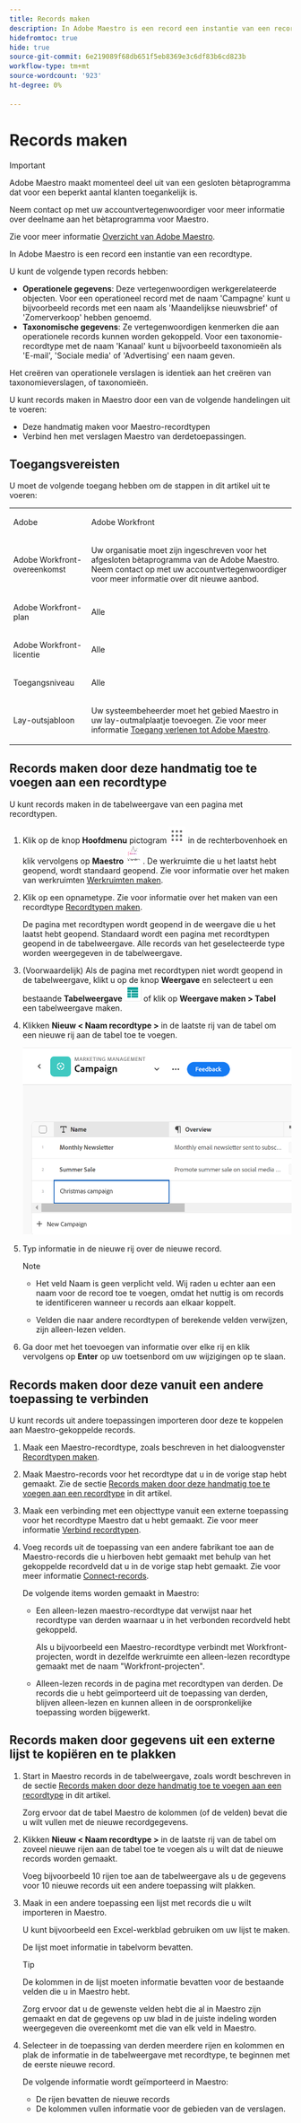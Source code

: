```yaml
---
title: Records maken
description: In Adobe Maestro is een record een instantie van een recordtype. U moet recordtypen maken voordat u afzonderlijke records kunt maken.
hidefromtoc: true
hide: true
source-git-commit: 6e219089f68db651f5eb8369e3c6df83b6cd823b
workflow-type: tm+mt
source-wordcount: '923'
ht-degree: 0%

---
```



<!--udpate the metadata with real information when making this avilable in TOC and in the left nav-->

# Records maken

>[!IMPORTANT]
>
>Adobe Maestro maakt momenteel deel uit van een gesloten bètaprogramma dat voor een beperkt aantal klanten toegankelijk is.
>
>Neem contact op met uw accountvertegenwoordiger voor meer informatie over deelname aan het bètaprogramma voor Maestro.
>
>Zie voor meer informatie [Overzicht van Adobe Maestro](../maestro-overview.md).

In Adobe Maestro is een record een instantie van een recordtype.

U kunt de volgende typen records hebben:

* **Operationele gegevens**: Deze vertegenwoordigen werkgerelateerde objecten. Voor een operationeel record met de naam &#39;Campagne&#39; kunt u bijvoorbeeld records met een naam als &#39;Maandelijkse nieuwsbrief&#39; of &#39;Zomerverkoop&#39; hebben genoemd.
* **Taxonomische gegevens**: Ze vertegenwoordigen kenmerken die aan operationele records kunnen worden gekoppeld. Voor een taxonomie-recordtype met de naam &#39;Kanaal&#39; kunt u bijvoorbeeld taxonomieën als &#39;E-mail&#39;, &#39;Sociale media&#39; of &#39;Advertising&#39; een naam geven.

Het creëren van operationele verslagen is identiek aan het creëren van taxonomieverslagen, of taxonomieën.

U kunt records maken in Maestro door een van de volgende handelingen uit te voeren:

* Deze handmatig maken voor Maestro-recordtypen
* Verbind hen met verslagen Maestro van derdetoepassingen.

## Toegangsvereisten

U moet de volgende toegang hebben om de stappen in dit artikel uit te voeren:

<table style="table-layout:auto">
 <col>
 <tbody>
<td>
   <p> Adobe</p> </td>
   <td>
   <p> Adobe Workfront</p> </td>
  </tr>  
 <td role="rowheader"><p>Adobe Workfront-overeenkomst</p></td>
   <td>
<p>Uw organisatie moet zijn ingeschreven voor het afgesloten bètaprogramma van de Adobe Maestro. Neem contact op met uw accountvertegenwoordiger voor meer informatie over dit nieuwe aanbod. </p>
   </td>
  </tr>
  <tr>
   <td role="rowheader"><p>Adobe Workfront-plan</p></td>
   <td>
<p>Alle</p>
   </td>
  </tr>
  <tr>
   <td role="rowheader"><p>Adobe Workfront-licentie</p></td>
   <td>
   <p>Alle</p> 
  </td>
  </tr>

<tr>
   <td role="rowheader">Toegangsniveau</td>
   <td> <p>Alle</p>  
</td>
  </tr>
<tr>
   <td role="rowheader">Lay-outsjabloon</td>
   <td> <p>Uw systeembeheerder moet het gebied Maestro in uw lay-outmalplaatje toevoegen. Zie voor meer informatie <a href="../access/grant-access.md">Toegang verlenen tot Adobe Maestro</a>. </p>  
</td>
  </tr>
 </tbody>
</table>

<!--Maybe enable this at GA - but Maestro is not supposed to have Access controls in the Workfront Access Level: 
>[!NOTE]
>
>If you don't have access, ask your Workfront administrator if they set additional restrictions in your access level. For information on how a Workfront administrator can change your access level, see [Create or modify custom access levels](../administration-and-setup/add-users/configure-and-grant-access/create-modify-access-levels.md). -->

<!-- Notes to add for the table: for the "Workfront plans" row: the above is only for closed beta; when going to GA - activate the following plans:    
<p>Current plan: Prime and Ultimate</p>
<p>Legacy plan: Enterprise</p>-->

<!-- Notes for the table: for the "Workfront access" row: <p>For more information, see <a href="../../administration-and-setup/add-users/access-levels-and-object-permissions/wf-licenses.md" class="MCXref xref">Adobe Workfront licenses overview</a>.</p>-->

## Records maken door deze handmatig toe te voegen aan een recordtype <!--in a record type table (I don't think you can create them elsewhere right now)-->

U kunt records maken in de tabelweergave van een pagina met recordtypen.

1. Klik op de knop **Hoofdmenu** pictogram ![](assets/main-menu-workfront.png) in de rechterbovenhoek <!--or the **Main Menu** icon ![](assets/main-menu-shell.png) in the upper-left corner, if available-->en klik vervolgens op **Maestro** ![](assets/maestro-icon.png).
De werkruimte die u het laatst hebt geopend, wordt standaard geopend. Zie voor informatie over het maken van werkruimten [Werkruimten maken](../architecture-and-fields/create-workspaces.md).
1. Klik op een opnametype. Zie voor informatie over het maken van een recordtype [Recordtypen maken](../architecture-and-fields/create-record-types.md).

   De pagina met recordtypen wordt geopend in de weergave die u het laatst hebt geopend. Standaard wordt een pagina met recordtypen geopend in de tabelweergave.
Alle records van het geselecteerde type worden weergegeven in de tabelweergave.

1. (Voorwaardelijk) Als de pagina met recordtypen niet wordt geopend in de tabelweergave, klikt u op de knop **Weergave** en selecteert u een bestaande **Tabelweergave** ![](assets/table-view-icon.png) of klik op **Weergave maken > Tabel** een tabelweergave maken.

1. Klikken **Nieuw &lt; Naam recordtype >** in de laatste rij van de tabel om een nieuwe rij aan de tabel toe te voegen.

   ![](assets/adding-a-new-campaign-in-table-row.png)

1. Typ informatie in de nieuwe rij over de nieuwe record.

   >[!NOTE]
   >
   >  * Het veld Naam is geen verplicht veld. Wij raden u echter aan een naam voor de record toe te voegen, omdat het nuttig is om records te identificeren wanneer u records aan elkaar koppelt.
   >
   >  * Velden die naar andere recordtypen of berekende velden verwijzen, zijn alleen-lezen velden.

1. Ga door met het toevoegen van informatie over elke rij en klik vervolgens op **Enter** op uw toetsenbord om uw wijzigingen op te slaan.

## Records maken door deze vanuit een andere toepassing te verbinden

U kunt records uit andere toepassingen importeren door deze te koppelen aan Maestro-gekoppelde records.

1. Maak een Maestro-recordtype, zoals beschreven in het dialoogvenster [Recordtypen maken](../architecture-and-fields/create-record-types.md).

1. Maak Maestro-records voor het recordtype dat u in de vorige stap hebt gemaakt. Zie de sectie [Records maken door deze handmatig toe te voegen aan een recordtype](#create-records-by-manually-adding-them-to-a-record-type) in dit artikel.

1. Maak een verbinding met een objecttype vanuit een externe toepassing voor het recordtype Maestro dat u hebt gemaakt. Zie voor meer informatie [Verbind recordtypen](../architecture-and-fields/connect-record-types.md).

1. Voeg records uit de toepassing van een andere fabrikant toe aan de Maestro-records die u hierboven hebt gemaakt met behulp van het gekoppelde recordveld dat u in de vorige stap hebt gemaakt. Zie voor meer informatie [Connect-records](../records/connect-records.md).

   De volgende items worden gemaakt in Maestro:

   * Een alleen-lezen maestro-recordtype dat verwijst naar het recordtype van derden waarnaar u in het verbonden recordveld hebt gekoppeld.

     Als u bijvoorbeeld een Maestro-recordtype verbindt met Workfront-projecten, wordt in dezelfde werkruimte een alleen-lezen recordtype gemaakt met de naam &quot;Workfront-projecten&quot;.
   * Alleen-lezen records in de pagina met recordtypen van derden. De records die u hebt geïmporteerd uit de toepassing van derden, blijven alleen-lezen en kunnen alleen in de oorspronkelijke toepassing worden bijgewerkt.


## Records maken door gegevens uit een externe lijst te kopiëren en te plakken

1. Start in Maestro records in de tabelweergave, zoals wordt beschreven in de sectie [Records maken door deze handmatig toe te voegen aan een recordtype](#create-records-by-manually-adding-them-to-a-record-type) in dit artikel.

   Zorg ervoor dat de tabel Maestro de kolommen (of de velden) bevat die u wilt vullen met de nieuwe recordgegevens.

1. Klikken **Nieuw &lt; Naam recordtype >** in de laatste rij van de tabel om zoveel nieuwe rijen aan de tabel toe te voegen als u wilt dat de nieuwe records worden gemaakt.

   Voeg bijvoorbeeld 10 rijen toe aan de tabelweergave als u de gegevens voor 10 nieuwe records uit een andere toepassing wilt plakken.

1. Maak in een andere toepassing een lijst met records die u wilt importeren in Maestro.

   U kunt bijvoorbeeld een Excel-werkblad gebruiken om uw lijst te maken.

   De lijst moet informatie in tabelvorm bevatten.

   >[!TIP]
   >
   > De kolommen in de lijst moeten informatie bevatten voor de bestaande velden die u in Maestro hebt.
   >
   > Zorg ervoor dat u de gewenste velden hebt die al in Maestro zijn gemaakt en dat de gegevens op uw blad in de juiste indeling worden weergegeven die overeenkomt met die van elk veld in Maestro.

1. Selecteer in de toepassing van derden meerdere rijen en kolommen en plak de informatie in de tabelweergave met recordtype, te beginnen met de eerste nieuwe record.

   De volgende informatie wordt geïmporteerd in Maestro:

   * De rijen bevatten de nieuwe records
   * De kolommen vullen informatie voor de gebieden van de verslagen.


